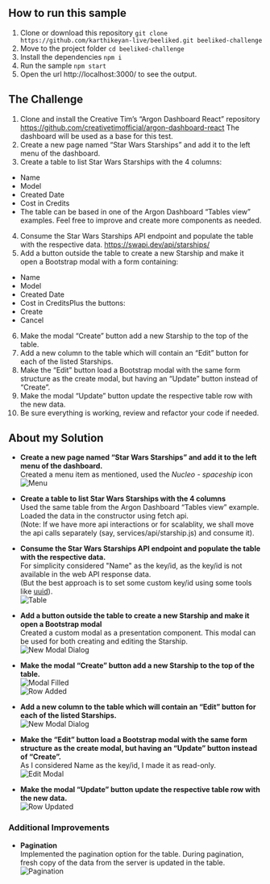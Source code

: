 ## How to run this sample

1. Clone or download this repository
   `git clone https://github.com/karthikeyan-live/beeliked.git beeliked-challenge`
2. Move to the project folder
   `cd beeliked-challenge`
3. Install the dependencies
   `npm i`
4. Run the sample
   `npm start`
5. Open the url http://localhost:3000/ to see the output.

## The Challenge

1. Clone and install the Creative Tim’s “Argon Dashboard React” repository
   https://github.com/creativetimofficial/argon-dashboard-react
   The dashboard will be used as a base for this test.
2. Create a new page named “Star Wars Starships” and add it to the left menu of the
   dashboard.
3. Create a table to list Star Wars Starships with the 4 columns:

- Name
- Model
- Created Date
- Cost in Credits
- The table can be based in one of the Argon Dashboard “Tables view” examples. Feel
  free to improve and create more components as needed.

4. Consume the Star Wars Starships API endpoint and populate the table with the respective data.
   https://swapi.dev/api/starships/
5. Add a button outside the table to create a new Starship and make it open a Bootstrap modal with a form containing:

- Name
- Model
- Created Date
- Cost in CreditsPlus the buttons:
- Create
- Cancel

6. Make the modal “Create” button add a new Starship to the top of the table.
7. Add a new column to the table which will contain an “Edit” button for each of the listed
   Starships.
8. Make the “Edit” button load a Bootstrap modal with the same form structure as the
   create modal, but having an “Update” button instead of “Create”.
9. Make the modal “Update” button update the respective table row with the new data.
10. Be sure everything is working, review and refactor your code if needed.

## About my Solution

- **Create a new page named “Star Wars Starships” and add it to the left menu of the
  dashboard.**<br/>
  Created a menu item as mentioned, used the _Nucleo - spaceship_ icon<br/>
  ![Menu](./Documentation/images/1_menu.png)
  
- **Create a table to list Star Wars Starships with the 4 columns**<br/>
  Used the same table from the Argon Dashboard “Tables view” example. Loaded the data in the constructor using fetch api.<br/>
  (Note: If we have more api interactions or for scalablity, we shall move the api calls separately (say, services/api/starship.js) and consume it).
  
- **Consume the Star Wars Starships API endpoint and populate the table with the respective data.**<br/>
  For simplicity considered "Name" as the key/id, as the key/id is not available in the web API response data.<br/>
  (But the best approach is to set some custom key/id using some tools like [uuid](https://www.npmjs.com/package/uuid)).<br/>
  ![Table](./Documentation/images/2_table.png)


- **Add a button outside the table to create a new Starship and make it open a Bootstrap modal**<br/>
Created a custom modal as a presentation component. This modal can be used for both creating and editing the Starship.<br/>
  ![New Modal Dialog](./Documentation/images/3_newmodal.png)

- **Make the modal “Create” button add a new Starship to the top of the table.**<br/>
  ![Modal Filled](./Documentation/images/41_newFilled.png)<br/>
  ![Row Added](./Documentation/images/42_newRow.png)

- **Add a new column to the table which will contain an “Edit” button for each of the listed Starships.**<br/>
  ![New Modal Dialog](./Documentation/images/51_edit.png)

- **Make the “Edit” button load a Bootstrap modal with the same form structure as the create modal, but having an “Update” button instead of “Create”.**<br/>
As I considered Name as the key/id, I made it as read-only.<br/>
  ![Edit Modal](./Documentation/images/editModal.png)<br/>

- **Make the modal “Update” button update the respective table row with the new data.**<br/>
  ![Row Updated](./Documentation/images/editedRow.png)

### Additional Improvements
- **Pagination**<br/>
Implemented the pagination option for the table. During pagination, fresh copy of the data from the server is updated in the table.<br/>
  ![Pagination](./Documentation/images/6_pagination.png)